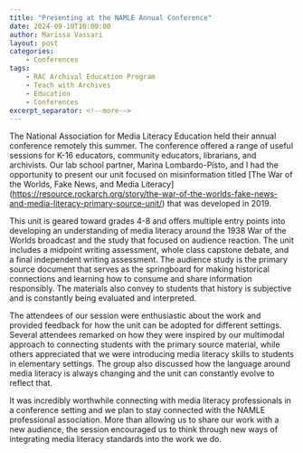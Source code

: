 ```yaml
--- 
title: "Presenting at the NAMLE Annual Conference"
date: 2024-09-10T10:00:00 
author: Marissa Vassari
layout: post 
categories: 
    - Conferences 
tags: 
    - RAC Archival Education Program
    - Teach with Archives 
    - Education 
    - Conferences
excerpt_separator: <!--more--> 
--- 
```


The National Association for Media Literacy Education held their annual conference remotely this summer. The conference offered a range of useful sessions for K-16 educators, community educators, librarians, and archivists. Our lab school partner, Marina Lombardo-Pisto, and I had the opportunity to present our unit focused on misinformation titled [The War of the Worlds, Fake News, and Media Literacy] (https://resource.rockarch.org/story/the-war-of-the-worlds-fake-news-and-media-literacy-primary-source-unit/) that was developed in 2019.  
 
 <!--more--> 
 
This unit is geared toward grades 4-8 and offers multiple entry points into developing an understanding of media literacy around the 1938 War of the Worlds broadcast and the study that focused on audience reaction.  The unit includes a midpoint writing assessment, whole class capstone debate, and a final independent writing assessment. The audience study is the primary source document that serves as the springboard for making historical connections and learning how to consume and share information responsibly. The materials also convey to students that history is subjective and is constantly being evaluated and interpreted.

The attendees of our session were enthusiastic about the work and provided feedback for how the unit can be adopted for different settings. Several attendees remarked on how they were inspired by our multimodal approach to connecting students with the primary source material, while others appreciated that we were introducing media literacy skills to students in elementary settings. The group also discussed how the language around media literacy is always changing and the unit can constantly evolve to reflect that.

It was incredibly worthwhile connecting with media literacy professionals in a conference setting and we plan to stay connected with the NAMLE professional association. More than allowing us to share our work with a new audience, the session encouraged us to think through new ways of integrating media literacy standards into the work we do. 



